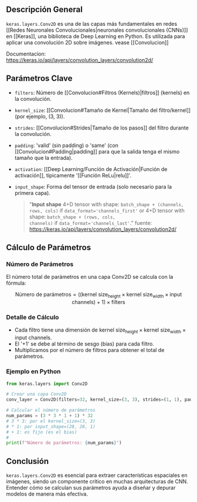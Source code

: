 ## Descripción General
`keras.layers.Conv2D` es una de las capas más fundamentales en redes [[Redes Neuronales Convolucionales|neuronales convolucionales (CNNs)]] en [[Keras]], una biblioteca de Deep Learning en Python. Es utilizada para aplicar una convolución 2D sobre imágenes. vease [[Convolucion]]

Documentacion: https://keras.io/api/layers/convolution_layers/convolution2d/
## Parámetros Clave

- `filters`: Número de [[Convolucion#Filtros (Kernels)|filtros]] (kernels) en la convolución.
- `kernel_size`: [[Convolucion#Tamaño de Kernel|Tamaño del filtro/kernel]] (por ejemplo, (3, 3)).
- `strides`: [[Convolucion#Strides|Tamaño de los pasos]] del filtro durante la convolución.
- `padding`: 'valid' (sin padding) o 'same' (con [[Convolucion#Padding|padding]] para que la salida tenga el mismo tamaño que la entrada).
- `activation`: [[Deep Learning/Función de Activación|Función de activación]], típicamente '[[Función ReLu|relu]]'.
- `input_shape`: Forma del tensor de entrada (solo necesario para la primera capa). 
  
  > "**Input shape**
  > 4+D tensor with shape: `batch_shape + (channels, rows, cols)` if `data_format='channels_first'` or 4+D tensor with shape: `batch_shape + (rows, cols, channels)` if `data_format='channels_last'`." fuente: https://keras.io/api/layers/convolution_layers/convolution2d/

## Cálculo de Parámetros

### Número de Parámetros

El número total de parámetros en una capa Conv2D se calcula con la fórmula:

$$ \text{Número de parámetros} = ((\text{kernel size}_\text{height} \times \text{kernel size}_\text{width} \times \text{input channels}) + 1) \times \text{filters} $$

### Detalle de Cálculo
- Cada filtro tiene una dimensión de $\text{kernel size}_\text{height} \times \text{kernel size}_\text{width} \times \text{input channels}$.
- El '+1' se debe al término de sesgo (bias) para cada filtro.
- Multiplicamos por el número de filtros para obtener el total de parámetros.

### Ejemplo en Python

```python
from keras.layers import Conv2D

# Crear una capa Conv2D
conv_layer = Conv2D(filters=32, kernel_size=(3, 3), strides=(1, 1), padding='valid', activation='relu', input_shape=(28, 28, 1))

# Calcular el número de parámetros
num_params = (3 * 3 * 1 + 1) * 32
# 3 * 3: por el kernel_size=(3, 3)
# * 1: por input_shape=(28, 28, 1)
# + 1: es fijo (es el bias)
# 
print(f"Número de parámetros: {num_params}")
```

## Conclusión
`keras.layers.Conv2D` es esencial para extraer características espaciales en imágenes, siendo un componente crítico en muchas arquitecturas de CNN. Entender cómo se calculan sus parámetros ayuda a diseñar y depurar modelos de manera más efectiva.
